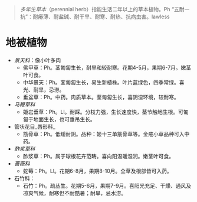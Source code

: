 > _多年生草本_（perennial herb）指能生活二年以上的草本植物。Ph
> “五耐一抗”：耐瘠薄、耐盐碱、耐干旱、耐寒、耐热、抗病虫害。lawless
# 地被植物

- _景天科_：像小叶多肉
	- 佛甲草：Ph。茎匍匐生长，耐旱和较耐寒。花期4-5月，果期6-7月。嫩茎叶可食。
	- 中华景天：Ph。茎匍匐生长，易生新植株。叶片蓝绿色，四季常绿。喜光、耐旱，忌涝。
	- 垂盆草：Ph。中药。肉质草本。茎匍匐生长，喜阴湿环境，较耐寒。
- _马鞭草科_
	- 姬岩垂草：Ph。Ll。耐踩。分枝力强，生长速度快，茎节触地生根。可匍匐于地面生长，也可垂吊生长。
- 管状花目_唇形科_
	- 筋骨草：Ph。低矮耐阴。品种：姬十三单筋骨草等。金疮小草品种可入中药。
- _酢浆草科_
	- 酢浆草：Ph。属于球根花卉范畴。喜向阳温暖湿润。嫩茎叶可食。
- _蔷薇科_
	- 蛇莓：Ph。Ll。花期6-8月，果期8-10月。全草及根部皆可入药。
- 石竹科：
	- 石竹：Ph。疏丛生。花期5-6月，果期7-9月。喜阳光充足、干燥、通风及凉爽气候，耐寒但不耐酷暑；耐旱，忌水涝。